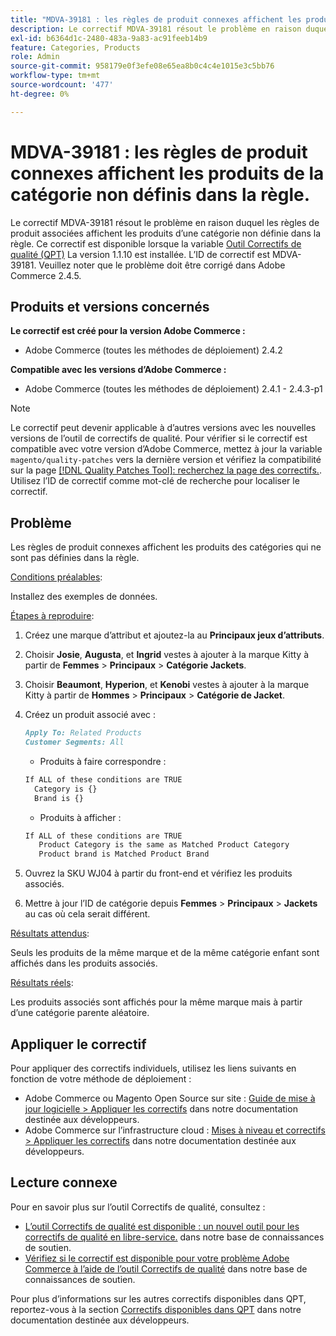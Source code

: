```yaml
---
title: "MDVA-39181 : les règles de produit connexes affichent les produits de la catégorie non définie dans la règle"
description: Le correctif MDVA-39181 résout le problème en raison duquel les règles de produit associées affichent les produits d’une catégorie non définie dans la règle. Ce correctif est disponible lorsque l’[outil de correctifs de qualité (QPT)](/help/announcements/adobe-commerce-announcements/magento-quality-patches-released-new-tool-to-self-serve-quality-patches.md) 1.1.10 est installé. L’ID de correctif est MDVA-39181. Veuillez noter que le problème doit être corrigé dans Adobe Commerce 2.4.5.
exl-id: b6364d1c-2480-483a-9a83-ac91feeb14b9
feature: Categories, Products
role: Admin
source-git-commit: 958179e0f3efe08e65ea8b0c4c4e1015e3c5bb76
workflow-type: tm+mt
source-wordcount: '477'
ht-degree: 0%

---
```


# MDVA-39181 : les règles de produit connexes affichent les produits de la catégorie non définis dans la règle.

Le correctif MDVA-39181 résout le problème en raison duquel les règles de produit associées affichent les produits d’une catégorie non définie dans la règle. Ce correctif est disponible lorsque la variable [Outil Correctifs de qualité (QPT)](/help/announcements/adobe-commerce-announcements/magento-quality-patches-released-new-tool-to-self-serve-quality-patches.md) La version 1.1.10 est installée. L’ID de correctif est MDVA-39181. Veuillez noter que le problème doit être corrigé dans Adobe Commerce 2.4.5.

## Produits et versions concernés

**Le correctif est créé pour la version Adobe Commerce :**

* Adobe Commerce (toutes les méthodes de déploiement) 2.4.2

**Compatible avec les versions d’Adobe Commerce :**

* Adobe Commerce (toutes les méthodes de déploiement) 2.4.1 - 2.4.3-p1

>[!NOTE]
>
>Le correctif peut devenir applicable à d’autres versions avec les nouvelles versions de l’outil de correctifs de qualité. Pour vérifier si le correctif est compatible avec votre version d’Adobe Commerce, mettez à jour la variable `magento/quality-patches` vers la dernière version et vérifiez la compatibilité sur la page [[!DNL Quality Patches Tool]: recherchez la page des correctifs.](https://devdocs.magento.com/quality-patches/tool.html#patch-grid). Utilisez l’ID de correctif comme mot-clé de recherche pour localiser le correctif.

## Problème

Les règles de produit connexes affichent les produits des catégories qui ne sont pas définies dans la règle.

<u>Conditions préalables</u>:

Installez des exemples de données.

<u>Étapes à reproduire</u>:

1. Créez une marque d’attribut et ajoutez-la au **Principaux jeux d’attributs**.
1. Choisir **Josie**, **Augusta**, et **Ingrid** vestes à ajouter à la marque Kitty à partir de **Femmes** > **Principaux** > **Catégorie Jackets**.
1. Choisir **Beaumont**, **Hyperion**, et **Kenobi** vestes à ajouter à la marque Kitty à partir de **Hommes** > **Principaux** > **Catégorie de Jacket**.
1. Créez un produit associé avec :

   ```markdown
   Apply To: Related Products
   Customer Segments: All
   ```

   * Produits à faire correspondre :

   ```markdown
   If ALL of these conditions are TRUE
     Category is {}
     Brand is {}
   ```

   * Produits à afficher :

   ```markdown
   If ALL of these conditions are TRUE
      Product Category is the same as Matched Product Category
      Product brand is Matched Product Brand
   ```

1. Ouvrez la SKU WJ04 à partir du front-end et vérifiez les produits associés.
1. Mettre à jour l’ID de catégorie depuis **Femmes** > **Principaux** > **Jackets** au cas où cela serait différent.

<u>Résultats attendus</u>:

Seuls les produits de la même marque et de la même catégorie enfant sont affichés dans les produits associés.

<u>Résultats réels</u>:

Les produits associés sont affichés pour la même marque mais à partir d’une catégorie parente aléatoire.

## Appliquer le correctif

Pour appliquer des correctifs individuels, utilisez les liens suivants en fonction de votre méthode de déploiement :

* Adobe Commerce ou Magento Open Source sur site : [Guide de mise à jour logicielle > Appliquer les correctifs](https://devdocs.magento.com/guides/v2.4/comp-mgr/patching/mqp.html) dans notre documentation destinée aux développeurs.
* Adobe Commerce sur l’infrastructure cloud : [Mises à niveau et correctifs > Appliquer les correctifs](https://devdocs.magento.com/cloud/project/project-patch.html) dans notre documentation destinée aux développeurs.

## Lecture connexe

Pour en savoir plus sur l’outil Correctifs de qualité, consultez :

* [L’outil Correctifs de qualité est disponible : un nouvel outil pour les correctifs de qualité en libre-service.](/help/announcements/adobe-commerce-announcements/magento-quality-patches-released-new-tool-to-self-serve-quality-patches.md) dans notre base de connaissances de soutien.
* [Vérifiez si le correctif est disponible pour votre problème Adobe Commerce à l’aide de l’outil Correctifs de qualité](/help/support-tools/patches-available-in-qpt-tool/check-patch-for-magento-issue-with-magento-quality-patches.md) dans notre base de connaissances de soutien.

Pour plus d’informations sur les autres correctifs disponibles dans QPT, reportez-vous à la section [Correctifs disponibles dans QPT](https://devdocs.magento.com/quality-patches/tool.html#patch-grid) dans notre documentation destinée aux développeurs.
